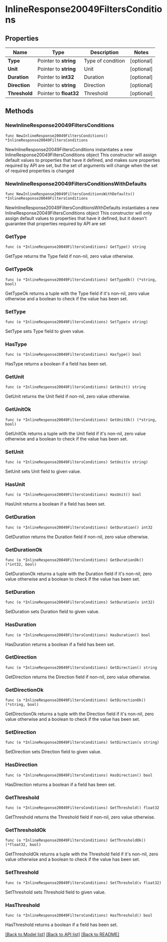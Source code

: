# InlineResponse20049FiltersConditions

## Properties

Name | Type | Description | Notes
------------ | ------------- | ------------- | -------------
**Type** | Pointer to **string** | Type of condition | [optional] 
**Unit** | Pointer to **string** | Unit | [optional] 
**Duration** | Pointer to **int32** | Duration | [optional] 
**Direction** | Pointer to **string** | Direction | [optional] 
**Threshold** | Pointer to **float32** | Threshold | [optional] 

## Methods

### NewInlineResponse20049FiltersConditions

`func NewInlineResponse20049FiltersConditions() *InlineResponse20049FiltersConditions`

NewInlineResponse20049FiltersConditions instantiates a new InlineResponse20049FiltersConditions object
This constructor will assign default values to properties that have it defined,
and makes sure properties required by API are set, but the set of arguments
will change when the set of required properties is changed

### NewInlineResponse20049FiltersConditionsWithDefaults

`func NewInlineResponse20049FiltersConditionsWithDefaults() *InlineResponse20049FiltersConditions`

NewInlineResponse20049FiltersConditionsWithDefaults instantiates a new InlineResponse20049FiltersConditions object
This constructor will only assign default values to properties that have it defined,
but it doesn't guarantee that properties required by API are set

### GetType

`func (o *InlineResponse20049FiltersConditions) GetType() string`

GetType returns the Type field if non-nil, zero value otherwise.

### GetTypeOk

`func (o *InlineResponse20049FiltersConditions) GetTypeOk() (*string, bool)`

GetTypeOk returns a tuple with the Type field if it's non-nil, zero value otherwise
and a boolean to check if the value has been set.

### SetType

`func (o *InlineResponse20049FiltersConditions) SetType(v string)`

SetType sets Type field to given value.

### HasType

`func (o *InlineResponse20049FiltersConditions) HasType() bool`

HasType returns a boolean if a field has been set.

### GetUnit

`func (o *InlineResponse20049FiltersConditions) GetUnit() string`

GetUnit returns the Unit field if non-nil, zero value otherwise.

### GetUnitOk

`func (o *InlineResponse20049FiltersConditions) GetUnitOk() (*string, bool)`

GetUnitOk returns a tuple with the Unit field if it's non-nil, zero value otherwise
and a boolean to check if the value has been set.

### SetUnit

`func (o *InlineResponse20049FiltersConditions) SetUnit(v string)`

SetUnit sets Unit field to given value.

### HasUnit

`func (o *InlineResponse20049FiltersConditions) HasUnit() bool`

HasUnit returns a boolean if a field has been set.

### GetDuration

`func (o *InlineResponse20049FiltersConditions) GetDuration() int32`

GetDuration returns the Duration field if non-nil, zero value otherwise.

### GetDurationOk

`func (o *InlineResponse20049FiltersConditions) GetDurationOk() (*int32, bool)`

GetDurationOk returns a tuple with the Duration field if it's non-nil, zero value otherwise
and a boolean to check if the value has been set.

### SetDuration

`func (o *InlineResponse20049FiltersConditions) SetDuration(v int32)`

SetDuration sets Duration field to given value.

### HasDuration

`func (o *InlineResponse20049FiltersConditions) HasDuration() bool`

HasDuration returns a boolean if a field has been set.

### GetDirection

`func (o *InlineResponse20049FiltersConditions) GetDirection() string`

GetDirection returns the Direction field if non-nil, zero value otherwise.

### GetDirectionOk

`func (o *InlineResponse20049FiltersConditions) GetDirectionOk() (*string, bool)`

GetDirectionOk returns a tuple with the Direction field if it's non-nil, zero value otherwise
and a boolean to check if the value has been set.

### SetDirection

`func (o *InlineResponse20049FiltersConditions) SetDirection(v string)`

SetDirection sets Direction field to given value.

### HasDirection

`func (o *InlineResponse20049FiltersConditions) HasDirection() bool`

HasDirection returns a boolean if a field has been set.

### GetThreshold

`func (o *InlineResponse20049FiltersConditions) GetThreshold() float32`

GetThreshold returns the Threshold field if non-nil, zero value otherwise.

### GetThresholdOk

`func (o *InlineResponse20049FiltersConditions) GetThresholdOk() (*float32, bool)`

GetThresholdOk returns a tuple with the Threshold field if it's non-nil, zero value otherwise
and a boolean to check if the value has been set.

### SetThreshold

`func (o *InlineResponse20049FiltersConditions) SetThreshold(v float32)`

SetThreshold sets Threshold field to given value.

### HasThreshold

`func (o *InlineResponse20049FiltersConditions) HasThreshold() bool`

HasThreshold returns a boolean if a field has been set.


[[Back to Model list]](../README.md#documentation-for-models) [[Back to API list]](../README.md#documentation-for-api-endpoints) [[Back to README]](../README.md)



